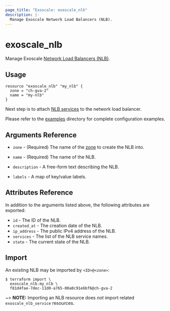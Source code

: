 ```yaml
---
page_title: "Exoscale: exoscale_nlb"
description: |-
  Manage Exoscale Network Load Balancers (NLB).
---
```


# exoscale\_nlb

Manage Exoscale [Network Load Balancers (NLB)](https://community.exoscale.com/documentation/compute/network-load-balancer/).


## Usage

```hcl
resource "exoscale_nlb" "my_nlb" {
  zone = "ch-gva-2"
  name = "my-nlb"
}
```

Next step is to attach [NLB services](./nlb_service.md) to the network load balancer.

Please refer to the [examples](https://github.com/exoscale/terraform-provider-exoscale/tree/master/examples/)
directory for complete configuration examples.


## Arguments Reference

[zone]: https://www.exoscale.com/datacenters/

* `zone` - (Required) The name of the [zone][zone] to create the NLB into.
* `name` - (Required) The name of the NLB.

* `description` - A free-form text describing the NLB.
* `labels` - A map of key/value labels.


## Attributes Reference

In addition to the arguments listed above, the following attributes are exported:

* `id` - The ID of the NLB.
* `created_at` - The creation date of the NLB.
* `ip_address` - The public IPv4 address of the NLB.
* `services` - The list of the NLB service names.
* `state` - The current state of the NLB.


## Import

An existing NLB may be imported by `<ID>@<zone>`:

```console
$ terraform import \
  exoscale_nlb.my_nlb \
  f81d4fae-7dec-11d0-a765-00a0c91e6bf6@ch-gva-2
```

~> **NOTE:** Importing an NLB resource does _not_ import related `exoscale_nlb_service` resources.
